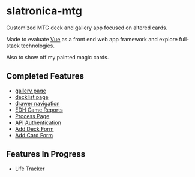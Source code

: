 # slatronica-mtg

Customized MTG deck and gallery app focused on altered cards.

Made to evaluate [Vue](https://cli.vuejs.org/config/) as a front end web app framework and explore full-stack technologies.

Also to show off my painted magic cards.

## Completed Features

- [gallery page](https://slatron.github.io/slatronica-mtg)
- [decklist page](https://slatron.github.io/slatronica-mtg/#/decks)
- [drawer navigation](https://slatron.github.io/slatronica-mtg)
- [EDH Game Reports](https://slatron.github.io/slatronica-mtg/#/all-reports)
- [Process Page](https://slatron.github.io/slatronica-mtg/#/blueprint-process)
- [API Authentication](https://slatron.github.io/slatronica-mtg/#/login)
- [Add Deck Form](https://slatron.github.io/slatronica-mtg/#/decks)
- [Add Card Form](https://slatron.github.io/slatronica-mtg/#/decks)

## Features In Progress

- Life Tracker
